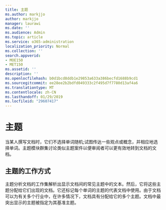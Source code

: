 ```yaml
---
title: 主题
ms.author: markjjo
author: markjjo
manager: laurawi
ms.date: ''
ms.audience: Admin
ms.topic: article
ms.service: o365-administration
localization_priority: Normal
ms.collection: ''
search.appverid:
- MOE150
- MET150
ms.assetid: ''
description: ''
ms.openlocfilehash: b0d1bcd8ddb1e29853a633a386becfd1688b9cd1
ms.sourcegitcommit: ee28ee2b2bdfd049333c2f495d7f7780d13af4a6
ms.translationtype: MT
ms.contentlocale: zh-CN
ms.lasthandoff: 01/29/2019
ms.locfileid: "29607417"
---
```

# <a name="themes"></a>主题
当某人撰写文档时，它们不选择单词随机;试图传达一些观点或概念，并相应地选择单词。主题模块群集讨论类似主题案件以便审阅者可以更有效地转到文档的文档。

## <a name="how-does-themes-work"></a>主题的工作方式
主题分析文档的工作集解析出显示文档间的常见主题中的文本。然后，它将这些主题分配给它们出现的文档。它还标记每个单词的主题的代表文档中使用。由于文档可以为有关多个行业中，在许多情况下，文档具有分配给它的多个主题。文档中最突出显示的主题被指定为其基准主题。
